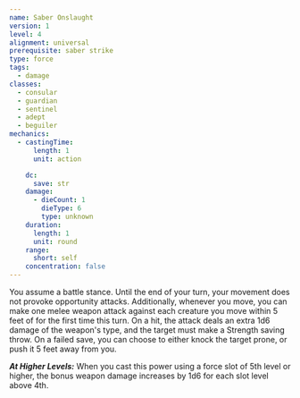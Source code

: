 ```yaml
---
name: Saber Onslaught
version: 1
level: 4
alignment: universal
prerequisite: saber strike
type: force
tags:
  - damage
classes:
  - consular
  - guardian
  - sentinel
  - adept
  - beguiler
mechanics:
  - castingTime:
      length: 1
      unit: action

    dc:
      save: str
    damage:
      - dieCount: 1
        dieType: 6
        type: unknown
    duration:
      length: 1
      unit: round
    range:
      short: self
    concentration: false
---
```

You assume a battle stance. Until the end of your turn, your movement does not provoke opportunity attacks. Additionally, whenever you move, you can make one melee weapon attack against each creature you move within 5 feet of for the first time this turn. On a hit, the attack deals an extra 1d6 damage of the weapon's type, and the target must make a Strength saving throw. On a failed save, you can choose to either knock the target prone, or push it 5 feet away from you.

***__At Higher Levels__:*** When you cast this power using a force slot of 5th level or higher, the bonus weapon damage increases by 1d6 for each slot level above 4th.
    